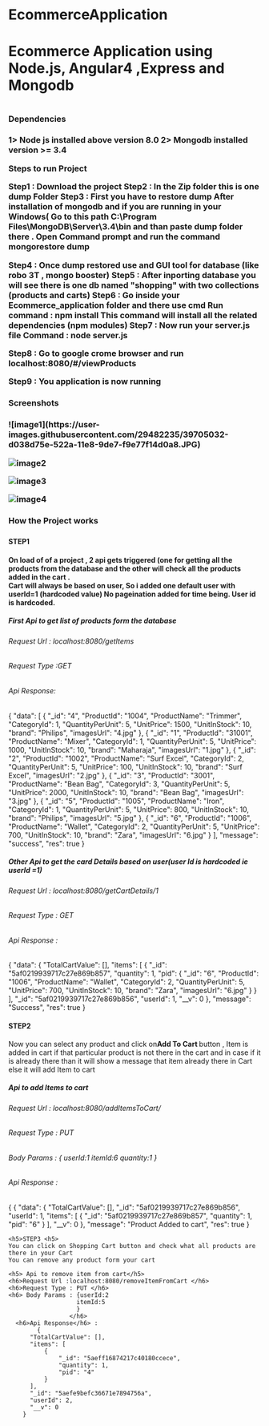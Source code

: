 # EcommerceApplication
<h1>Ecommerce Application using Node.js, Angular4 ,Express and Mongodb<h1>

<h3>Dependencies<h3>

1> Node js installed above version 8.0
2> Mongodb installed version >= 3.4


Steps to run Project

Step1 : Download the project
Step2 : In the Zip folder this is one dump Folder
Step3 :  First you have to restore dump 
         After installation of mongodb and if you are running in your Windows( Go to this path
         C:\Program Files\MongoDB\Server\3.4\bin and than paste  dump folder there .
         Open Command prompt and run the command
         mongorestore dump
         
Step4 : Once dump restored use and GUI tool for database (like robo 3T , mongo booster)
Step5 : After inporting database you will see there is one db named "shopping" with two collections (products and carts)
Step6 : Go inside your  Ecommerce_application folder and there use cmd 
        Run command : npm install
        This command will install all the related dependencies (npm modules)
Step7 : Now run your server.js file
       Command : node server.js
          
Step8 : Go to google crome browser and run 
        localhost:8080/#/viewProducts
        
 Step9 : You application is now running      
 
 <h3>Screenshots<h3>
 ![image1](https://user-images.githubusercontent.com/29482235/39705032-d038d75e-522a-11e8-9de7-f9e77f14d0a8.JPG)
 
![image2](https://user-images.githubusercontent.com/29482235/39705123-1bde6462-522b-11e8-8a32-003aaaed57ba.JPG)

![image3](https://user-images.githubusercontent.com/29482235/39705139-2403b476-522b-11e8-8000-40910bb704e0.JPG)

![image4](https://user-images.githubusercontent.com/29482235/39705143-26c7f9d8-522b-11e8-8821-772f8c085e83.JPG)

 
 <h3>How the Project works<h3>
 <h4>STEP1<h4>
 
On load of of a project , 2 api gets triggered (one for getting all the products from the database and the other will check all the products added in the cart .      
Cart will always be based on user, So i added one default user with userId=1 (hardcoded value)
No pageination added for time being.
User id is hardcoded.

<h5>First Api to get list of products form the database</h5>
     <h6>Request Url : localhost:8080/getItems</h6>
     <h6>Request Type :GET </h6>
     <h6>Api Response:</h6> {
      "data": [
        {
            "_id": "4",
            "ProductId": "1004",
            "ProductName": "Trimmer",
            "CategoryId": 1,
            "QuantityPerUnit": 5,
            "UnitPrice": 1500,
            "UnitInStock": 10,
            "brand": "Philips",
            "imagesUrl": "4.jpg"
        },
        {
            "_id": "1",
            "ProductId": "31001",
            "ProductName": "Mixer",
            "CategoryId": 1,
            "QuantityPerUnit": 5,
            "UnitPrice": 1000,
            "UnitInStock": 10,
            "brand": "Maharaja",
            "imagesUrl": "1.jpg"
        },
        {
            "_id": "2",
            "ProductId": "1002",
            "ProductName": "Surf Excel",
            "CategoryId": 2,
            "QuantityPerUnit": 5,
            "UnitPrice": 100,
            "UnitInStock": 10,
            "brand": "Surf Excel",
            "imagesUrl": "2.jpg"
        },
        {
            "_id": "3",
            "ProductId": "3001",
            "ProductName": "Bean Bag",
            "CategoryId": 3,
            "QuantityPerUnit": 5,
            "UnitPrice": 2000,
            "UnitInStock": 10,
            "brand": "Bean Bag",
            "imagesUrl": "3.jpg"
        },
        {
            "_id": "5",
            "ProductId": "1005",
            "ProductName": "Iron",
            "CategoryId": 1,
            "QuantityPerUnit": 5,
            "UnitPrice": 800,
            "UnitInStock": 10,
            "brand": "Philips",
            "imagesUrl": "5.jpg"
        },
        {
            "_id": "6",
            "ProductId": "1006",
            "ProductName": "Wallet",
            "CategoryId": 2,
            "QuantityPerUnit": 5,
            "UnitPrice": 700,
            "UnitInStock": 10,
            "brand": "Zara",
            "imagesUrl": "6.jpg"
        }
    ],
    "message": "success",
    "res": true
}

<h5> Other Api to get the card Details based on user(user Id is hardcoded ie userId =1) <h5>
     <h6>Request Url : localhost:8080/getCartDetails/1</h6>
     <h6>Request Type : GET </h6>
     <h6>Api Response : </h6>{
      "data": {
        "TotalCartValue": [],
        "items": [
            {
                "_id": "5af0219939717c27e869b857",
                "quantity": 1,
                "pid": {
                    "_id": "6",
                    "ProductId": "1006",
                    "ProductName": "Wallet",
                    "CategoryId": 2,
                    "QuantityPerUnit": 5,
                    "UnitPrice": 700,
                    "UnitInStock": 10,
                    "brand": "Zara",
                    "imagesUrl": "6.jpg"
                }
            }
        ],
        "_id": "5af0219939717c27e869b856",
        "userId": 1,
        "__v": 0
    },
    "message": "Success",
    "res": true
} 

<h4>STEP2</h4>
   Now you can select any product and click on<b>Add To Cart </b>button , Item is added in cart if that particular product is not there    in the cart and in case if it is already there than it will show a message that item already there in Cart else it will add Item to       cart

<h5>  Api to add Items to cart </h5>
      <h6>Request Url : localhost:8080/addItemsToCart/</h6>
      <h6>Request Type : PUT </h6>
      <h6>Body Params : {
        userId:1
        itemId:6
        quantity:1
       }
      </h6>
      <h6>Api Response : </h6>{
       {
       "data": {
            "TotalCartValue": [],
            "_id": "5af0219939717c27e869b856",
            "userId": 1,
            "items": [
                {
                    "_id": "5af0219939717c27e869b857",
                    "quantity": 1,
                    "pid": "6"
                }
            ],
            "__v": 0
        },
       "message": "Product Added to cart",
       "res": true
     }
 
    <h5>STEP3 <h5>
    You can click on Shopping Cart button and check what all products are there in your Cart
    You can remove any product form your cart 
    
    <h5> Api to remove item from cart</h5>
    <h6>Request Url :localhost:8080/removeItemFromCart </h6>
    <h6>Request Type : PUT </h6>
    <h6> Body Params : {userId:2
                       itemId:5
                       }
                     </h6>
      <h6>Api Response</h6> :   
            {
          "TotalCartValue": [],
          "items": [
              {
                  "_id": "5aeff16874217c40180ccece",
                  "quantity": 1,
                  "pid": "4"
              }
          ],
          "_id": "5aefe9befc36671e7894756a",
          "userId": 2,
          "__v": 0
        }


